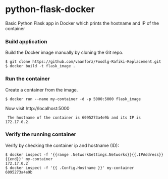 # python-flask-docker
Basic Python Flask app in Docker which prints the hostname and IP of the container

### Build application
Build the Docker image manually by cloning the Git repo.
```
$ git clone https://github.com/vaanforz/Foodlg-Rafiki-Replacement.git
$ docker build -t flask_image .
```

### Run the container
Create a container from the image.
```
$ docker run --name my-container -d -p 5000:5000 flask_image
```

Now visit http://localhost:5000
```
 The hostname of the container is 6095273a4e9b and its IP is 172.17.0.2. 
```

### Verify the running container
Verify by checking the container ip and hostname (ID):
```
$ docker inspect -f '{{range .NetworkSettings.Networks}}{{.IPAddress}}{{end}}' my-container
172.17.0.2
$ docker inspect -f '{{ .Config.Hostname }}' my-container
6095273a4e9b
```


